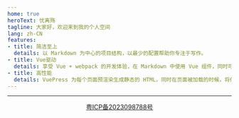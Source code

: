 ```yaml
---
home: true
heroText: 忧离殇
tagline: 大家好，欢迎来到我的个人空间
lang: zh-CN
features:
- title: 简洁至上
  details: 以 Markdown 为中心的项目结构，以最少的配置帮助你专注于写作。
- title: Vue驱动
  details: 享受 Vue + webpack 的开发体验，在 Markdown 中使用 Vue 组件，同时可以使用 Vue 来开发自定义主题。
- title: 高性能
  details: VuePress 为每个页面预渲染生成静态的 HTML，同时在页面被加载的时候，将作为 SPA 运行。
---
```




---


<div style="text-align:center;">
  <a href="https://beian.miit.gov.cn/" target="_blank">粤ICP备2023098788号</a>
</div>